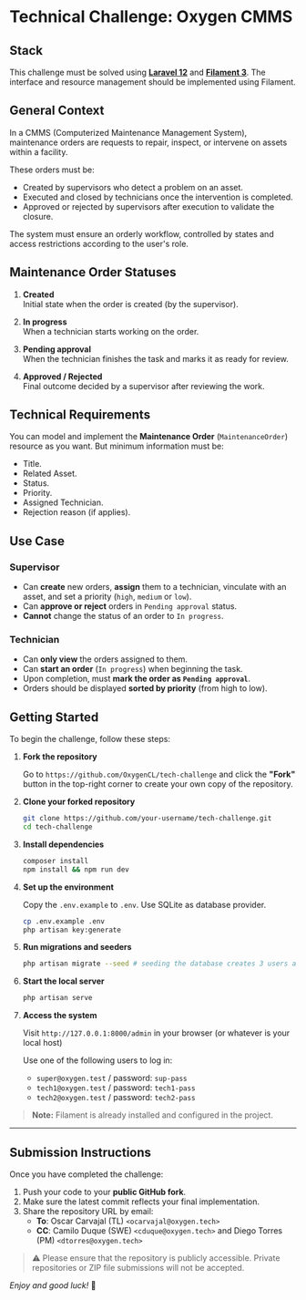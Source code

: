 # Technical Challenge: Oxygen CMMS

## Stack

This challenge must be solved using [**Laravel 12**](https://laravel.com/) and [**Filament 3**](https://filamentphp.com/). The interface and resource management should be implemented using Filament.

## General Context

In a CMMS (Computerized Maintenance Management System), maintenance orders are requests to repair, inspect, or intervene on assets within a facility.

These orders must be:

- Created by supervisors who detect a problem on an asset.
- Executed and closed by technicians once the intervention is completed.
- Approved or rejected by supervisors after execution to validate the closure.

The system must ensure an orderly workflow, controlled by states and access restrictions according to the user's role.

## Maintenance Order Statuses

1. **Created**  
   Initial state when the order is created (by the supervisor).

2. **In progress**  
   When a technician starts working on the order.

3. **Pending approval**  
   When the technician finishes the task and marks it as ready for review.

4. **Approved / Rejected**  
   Final outcome decided by a supervisor after reviewing the work.

## Technical Requirements

You can model and implement the **Maintenance Order** (`MaintenanceOrder`) resource as you want. But minimum information must be:

- Title.
- Related Asset.
- Status.
- Priority.
- Assigned Technician.
- Rejection reason (if applies).

## Use Case

### Supervisor

- Can **create** new orders, **assign** them to a technician, vinculate with an asset, and set a priority (`high`, `medium` or `low`).
- Can **approve or reject** orders in `Pending approval` status.
- **Cannot** change the status of an order to `In progress`.

### Technician

- Can **only view** the orders assigned to them.
- Can **start an order** (`In progress`) when beginning the task.
- Upon completion, must **mark the order as `Pending approval`**.
- Orders should be displayed **sorted by priority** (from high to low).
## Getting Started

To begin the challenge, follow these steps:

1. **Fork the repository**

   Go to `https://github.com/OxygenCL/tech-challenge` and click the **"Fork"** button in the top-right corner to create your own copy of the repository.

2. **Clone your forked repository**

   ```bash
   git clone https://github.com/your-username/tech-challenge.git
   cd tech-challenge
   ```

3. **Install dependencies**

   ```bash
   composer install
   npm install && npm run dev
   ```

4. **Set up the environment**

   Copy the `.env.example` to `.env`. Use SQLite as database provider.

   ```bash
   cp .env.example .env
   php artisan key:generate
   ```

5. **Run migrations and seeders**

   ```bash
   php artisan migrate --seed # seeding the database creates 3 users and 5 assets
   ```

6. **Start the local server**

   ```bash
   php artisan serve
   ```

7. **Access the system**

   Visit `http://127.0.0.1:8000/admin` in your browser (or whatever is your local host)

   Use one of the following users to log in:

   - `super@oxygen.test` / password: `sup-pass`
   - `tech1@oxygen.test` / password: `tech1-pass`
   - `tech2@oxygen.test` / password: `tech2-pass`

> **Note:** Filament is already installed and configured in the project.

---

## Submission Instructions

Once you have completed the challenge:

1. Push your code to your **public GitHub fork**.
2. Make sure the latest commit reflects your final implementation.
3. Share the repository URL by email:
   - **To**: Oscar Carvajal (TL) `<ocarvajal@oxygen.tech>`
   - **CC**: Camilo Duque (SWE) `<cduque@oxygen.tech>` and Diego Torres (PM) `<dtorres@oxygen.tech>`

> ⚠️ Please ensure that the repository is publicly accessible. Private repositories or ZIP file submissions will not be accepted.

_Enjoy and good luck!_ :rocket: